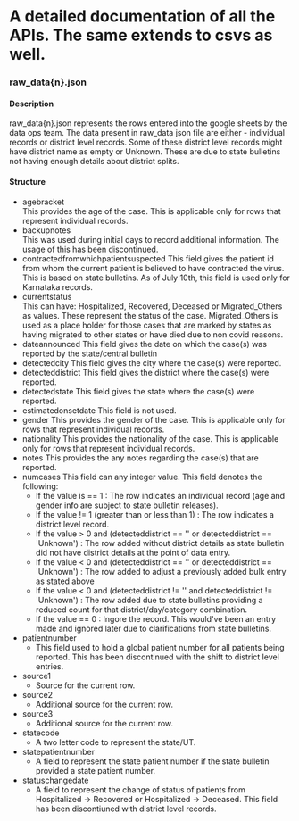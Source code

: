 # A detailed documentation of all the APIs. The same extends to csvs as well.

### raw_data{n}.json
#### Description
raw_data{n}.json represents the rows entered into the google sheets by the data ops team. The data present in raw_data json file are either - individual records or district level records. Some of these district level records might have district name as empty or Unknown. These are due to state bulletins not having enough details about district splits. 

#### Structure
- agebracket  
	This provides the age of the case. This is applicable only for rows that represent individual records.
- backupnotes  
	This was used during initial days to record additional information. The usage of this has been discontinued.
- contractedfromwhichpatientsuspected
	This field gives the patient id from whom the current patient is believed to have contracted the virus. This is based on state bulletins. As of July 10th, this field is used only for Karnataka records.
- currentstatus  
	This can have: Hospitalized, Recovered, Deceased or Migrated_Others as values. These represent the status of the case. Migrated_Others is used as a place holder for those cases that are marked by states as having migrated to other states or have died due to non covid reasons.
- dateannounced
	This field gives the date on which the case(s) was reported by the state/central bulletin
- detectedcity
	This field gives the city where the case(s) were reported.
- detecteddistrict
	This field gives the district where the case(s) were reported.
- detectedstate
	This field gives the state where the case(s) were reported.
- estimatedonsetdate
	This field is not used.
- gender
	This provides the gender of the case. This is applicable only for rows that represent individual records.
- nationality
	This provides the nationality of the case. This is applicable only for rows that represent individual records.
- notes
	This provides the any notes regarding the case(s) that are reported.
- numcases
	This field can any integer value. This field denotes the following:
	- If the value is == 1 : The row indicates an individual record (age and gender info are subject to state bulletin releases).
	- If the value != 1 (greater than or less than 1) : The row indicates a district level record.
	- If the value > 0 and (detecteddistrict == '' or detecteddistrict == 'Unknown') : The row added without district details as state bulletin did not have district details at the point of data entry.
	- If the value < 0 and (detecteddistrict == '' or detecteddistrict == 'Unknown') : The row added to adjust a previously added bulk entry as stated above
	- If the value < 0 and (detecteddistrict != '' and detecteddistrict != 'Unknown') : The row added due to state bulletins providing a reduced count for that district/day/category combination.
	- If the value == 0 : Ingore the record. This would've been an entry made and ignored later due to clarifications from state bulletins.
- patientnumber
	- This field used to hold a global patient number for all patients being reported. This has been discontinued with the shift to district level entries.
- source1
	- Source for the current row. 
- source2
	- Additional source for the current row. 
- source3
	- Additional source for the current row. 
- statecode
	- A two letter code to represent the state/UT.
- statepatientnumber
	- A field to represent the state patient number if the state bulletin provided a state patient number.
- statuschangedate
	- A field to represent the change of status of patients from Hospitalized -> Recovered or Hospitalized -> Deceased. This field has been discontiuned with district level records.

